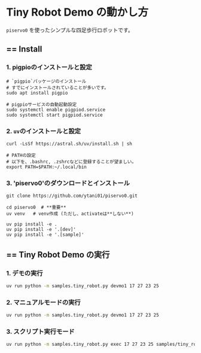 # Tiny Robot Demo の動かし方

`piservo0` を使ったシンプルな四足歩行ロボットです。


## == Install 

### 1. pigpioのインストールと設定

```
# `pigpio`パッケージのインストール
# すでにインストールされていることが多いです。
sudo apt install pigpio

# pigpioサービスの自動起動設定
sudo systemctl enable pigpiod.service
sudo systemctl start pigpiod.service
```


### 2. `uv`のインストールと設定

```
curl -LsSf https://astral.sh/uv/install.sh | sh

# PATHの設定
# 以下を、.bashrc, .zshrcなどに登録することが望ましい。
export PATH=$PATH:~/.local/bin
```


### 3. 'piservo0'のダウンロードとインストール

```
git clone https://github.com/ytani01/piservo0.git

cd piservo0  # **重要**
uv venv   # venv作成 (ただし、activateは**しない**)

uv pip install -e .
uv pip install -e '.[dev]'
uv pip install -e '.[sample]'
```


## == Tiny Robot Demo の実行

### 1. デモの実行

``` bash
uv run python -m samples.tiny_robot.py devmo1 17 27 23 25
```

### 2. マニュアルモードの実行

``` bash
uv run python -m samples.tiny_robot.py devmo1 17 27 23 25
```

### 3. スクリプト実行モード

``` bash
uv run python -m samples.tiny_robot.py exec 17 27 23 25 samples/tiny_robot/script2-hi.txt
```
